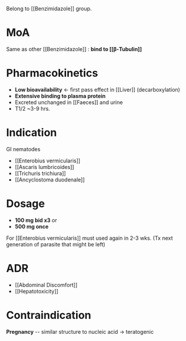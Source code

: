 Belong to [[Benzimidazole]] group.

# MoA
Same as other [[Benzimidazole]] : **bind to [[β-Tubulin]]**

# Pharmacokinetics
- **Low bioavailability** <- first pass effect in [[Liver]] (decarboxylation)
- **Extensive binding to plasma protein**
- Excreted unchanged in [[Faeces]] and urine
- T1/2 ~3-9 hrs.

# Indication
GI nematodes
- [[Enterobius vermicularis]]
- [[Ascaris lumbricoides]]
- [[Trichuris trichiura]]
- [[Ancyclostoma duodenale]]

# Dosage
- **100 mg bid x3** or
- **500 mg once** 

For [[Enterobius vermicularis]] must used again in 2-3 wks. (Tx next generation of parasite that might be left)

# ADR
- [[Abdominal Discomfort]]
- [[Hepatotoxicity]]

# Contraindication
**Pregnancy** -- similar structure to nucleic acid -> teratogenic